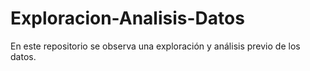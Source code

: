 # Exploracion-Analisis-Datos
En este repositorio se observa una exploración y análisis previo de los datos.
